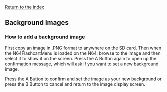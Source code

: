 [Return to the index](./00_index.md)
## Background Images

### How to add a background image
First copy an image in .PNG format to anywhere on the SD card. Then when the N64FlashcartMenu is loaded on the N64, browse to the image and then select it to show it on the screen. Press the A Button again to open up the confirmation message, which will ask if you want to set a new background image.
<!-- Could use a sample screenshot here -->
Press the A Button to confirm and set the image as your new background or press the B Button to cancel and return to the image display screen.
